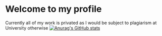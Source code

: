 # Welcome to my profile
Currently all of my work is privated as I would be subject to plagiarism at University otherwise
[![Anurag's GitHub stats](https://github-readme-stats.vercel.app/api?username=RThom6&theme=transparent)](https://github.com/rthom6/github-readme-stats)
